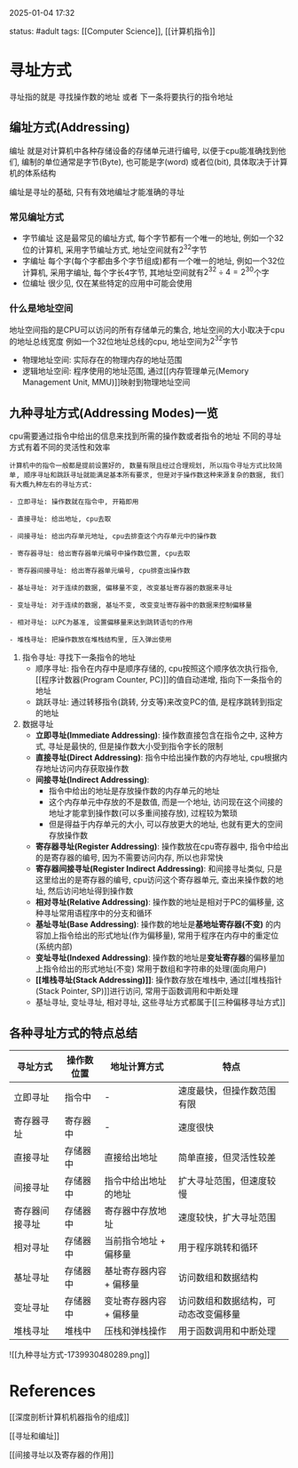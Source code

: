 2025-01-04    17:32

status: #adult 
tags: [[Computer Science]], [[计算机指令]]


# 寻址方式

寻址指的就是 寻找操作数的地址 或者 下一条将要执行的指令地址

## 编址方式(Addressing)

编址 就是对计算机中各种存储设备的存储单元进行编号, 以便于cpu能准确找到他们, 编制的单位通常是字节(Byte), 也可能是字(word) 或者位(bit), 具体取决于计算机的体系结构

编址是寻址的基础, 只有有效地编址才能准确的寻址
### 常见编址方式

- 字节编址
	这是最常见的编址方式, 每个字节都有一个唯一的地址, 例如一个32位的计算机, 采用字节编址方式, 地址空间就有$2^{32}$字节
- 字编址
	每个字(每个字都由多个字节组成)都有一个唯一的地址, 例如一个32位计算机, 采用字编址, 每个字长4字节, 其地址空间就有$2^{32}\div4=2^{30}$个字
- 位编址
	很少见, 仅在某些特定的应用中可能会使用

### 什么是地址空间

地址空间指的是CPU可以访问的所有存储单元的集合, 地址空间的大小取决于cpu的地址总线宽度
例如一个32位地址总线的cpu, 地址空间为$2^{32}$字节

- 物理地址空间: 实际存在的物理内存的地址范围
- 逻辑地址空间: 程序使用的地址范围, 通过[[内存管理单元(Memory Management Unit, MMU)]]映射到物理地址空间

## 九种寻址方式(Addressing Modes)一览
cpu需要通过指令中给出的信息来找到所需的操作数或者指令的地址
不同的寻址方式有着不同的灵活性和效率

```
计算机中的指令一般都是提前设置好的, 数量有限且经过合理规划, 所以指令寻址方式比较简单, 顺序寻址和跳跃寻址就能满足基本所有要求, 但是对于操作数这种来源复杂的数据, 我们有大概九种左右的寻址方式:

- 立即寻址: 操作数就在指令中, 开箱即用

- 直接寻址: 给出地址, cpu去取

- 间接寻址: 给出内存单元地址, cpu去排查这个内存单元中的操作数

- 寄存器寻址: 给出寄存器单元编号中操作数位置, cpu去取

- 寄存器间接寻址: 给出寄存器单元编号, cpu排查出操作数

- 基址寻址: 对于连续的数据, 偏移量不变, 改变基址寄存器的数据来寻址

- 变址寻址: 对于连续的数据, 基址不变, 改变变址寄存器中的数据来控制偏移量

- 相对寻址: 以PC为基准, 设置偏移量来达到跳转语句的作用

- 堆栈寻址: 把操作数放在堆栈结构里, 压入弹出使用
```


1. 指令寻址: 寻找下一条指令的地址
	- 顺序寻址: 指令在内存中是顺序存储的, cpu按照这个顺序依次执行指令, [[程序计数器(Program Counter, PC)]]的值自动递增, 指向下一条指令的地址
	- 跳跃寻址: 通过转移指令(跳转, 分支等)来改变PC的值, 是程序跳转到指定的地址
2. 数据寻址
	- **立即寻址(Immediate Addressing)**: 操作数直接包含在指令之中, 这种方式, 寻址是最快的, 但是操作数大小受到指令字长的限制
	- **直接寻址(Direct Addressing)**: 指令中给出操作数的内存地址, cpu根据内存地址访问内存获取操作数
	- **间接寻址(Indirect Addressing)**: 
		- 指令中给出的地址是存放操作数的内存单元的地址
		- 这个内存单元中存放的不是数值, 而是一个地址, 访问现在这个间接的地址才能拿到操作数(可以多重间接存放), 过程较为繁琐
		- 但是得益于内存单元的大小, 可以存放更大的地址, 也就有更大的空间存放操作数
	- **寄存器寻址(Register Addressing)**: 操作数放在cpu寄存器中, 指令中给出的是寄存器的编号, 因为不需要访问内存, 所以也非常快
	- **寄存器间接寻址(Register Indirect Addressing)**: 和间接寻址类似, 只是这里给出的是寄存器的编号, cpu访问这个寄存器单元, 查出来操作数的地址, 然后访问地址得到操作数
	- **相对寻址(Relative Addressing)**: 操作数的地址是相对于PC的偏移量, 这种寻址常用语程序中的分支和循环
	- **基址寻址(Base Addressing)**: 操作数的地址是**基地址寄存器(不变)** 的内容加上指令给出的形式地址(作为偏移量), 常用于程序在内存中的重定位(系统内部)
	- **变址寻址(Indexed Addressing)**: 操作数的地址是**变址寄存器**的偏移量加上指令给出的形式地址(不变) 常用于数组和字符串的处理(面向用户)
	- **[[堆栈寻址(Stack Addressing)]]**: 操作数存放在堆栈中, 通过[[堆栈指针(Stack Pointer, SP)]]进行访问, 常用于函数调用和中断处理
	- 基址寻址, 变址寻址, 相对寻址, 这些寻址方式都属于[[三种偏移寻址方式]]


## 各种寻址方式的特点总结

| 寻址方式    | 操作数位置 | 地址计算方式        | 特点                 |
| ------- | ----- | ------------- | ------------------ |
| 立即寻址    | 指令中   | -             | 速度最快，但操作数范围有限      |
| 寄存器寻址   | 寄存器中  | -             | 速度很快               |
| 直接寻址    | 存储器中  | 直接给出地址        | 简单直接，但灵活性较差        |
| 间接寻址    | 存储器中  | 指令中给出地址的地址    | 扩大寻址范围，但速度较慢       |
| 寄存器间接寻址 | 存储器中  | 寄存器中存放地址      | 速度较快，扩大寻址范围        |
| 相对寻址    | 存储器中  | 当前指令地址 + 偏移量  | 用于程序跳转和循环          |
| 基址寻址    | 存储器中  | 基址寄存器内容 + 偏移量 | 访问数组和数据结构          |
| 变址寻址    | 存储器中  | 变址寄存器内容 + 偏移量 | 访问数组和数据结构，可动态改变偏移量 |
| 堆栈寻址    | 堆栈中   | 压栈和弹栈操作       | 用于函数调用和中断处理        |

![[九种寻址方式-1739930480289.png]]


# References

[[深度剖析计算机机器指令的组成]]

[[寻址和编址]]

[[间接寻址以及寄存器的作用]]
